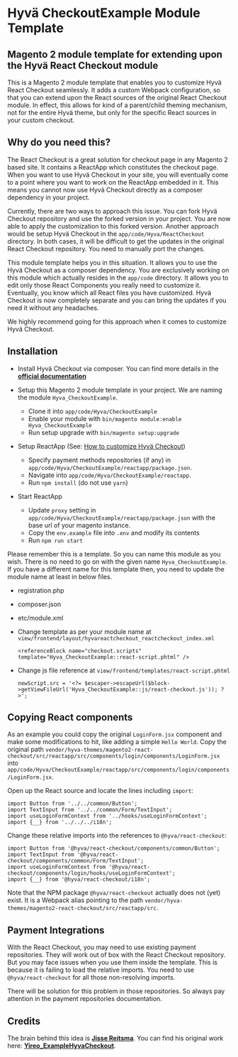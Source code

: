 # Hyvä CheckoutExample Module Template
## Magento 2 module template for extending upon the Hyvä React Checkout module

This is a Magento 2 module template that enables you to customize Hyvä React Checkout seamlessly. It adds a custom Webpack configuration, so that you can extend upon the React sources of the original React Checkout module. In effect, this allows for kind of a parent/child theming mechanism, not for the entire Hyvä theme, but only for the specific React sources in your custom checkout.

## Why do you need this?

The React Checkout is a great solution for checkout page in any Magento 2 based site. It contains a ReactApp which constitutes the checkout page. When you want to use Hyvä Checkout in your site, you will eventually come to a point where you want to work on the ReactApp embedded in it. This means you cannot now use Hyvä Checkout directly as a composer dependency in your project.

Currently, there are two ways to approach this issue. You can fork Hyvä Checkout repository and use the forked version in your project. You are now able to apply the customization to this forked version. Another approach would be setup Hyvä Checkout in the `app/code/Hyva/ReactCheckout` directory. In both cases, it will be difficult to get the updates in the original React Checkout repository. You need to manually port the changes.

This module template helps you in this situation. It allows you to use the Hyvä Checkout as a composer dependency. You are exclusively working on this module which actually resides in the `app/code` directory. It allows you to edit only those React Components you really need to customize it. Eventually, you know which all React files you have customized. Hyvä Checkout is now completely separate and you can bring the updates if you need it without any headaches.

We highly recommend going for this approach when it comes to customize Hyvä Checkout.

## Installation
- Install Hyvä Checkout via composer. You can find more details in the [**official documentation**](https://hyva-themes.github.io/magento2-react-checkout/installation/)
- Setup this Magento 2 module template in your project. We are naming the module `Hyva_CheckoutExample`.
    - Clone it into `app/code/Hyva/CheckoutExample`
    - Enable your module with `bin/magento module:enable Hyva_CheckoutExample`
    - Run setup upgrade with `bin/magento setup:upgrade`

- Setup ReactApp (See: [How to customize Hyvä Checkout](https://hyva-themes.github.io/magento2-react-checkout/customize/))
    - Specify payment methods repositories (if any) in `app/code/Hyva/CheckoutExample/reactapp/package.json`.
    - Navigate into `app/code/Hyva/CheckoutExample/reactapp`.
    - Run `npm install` (do not use `yarn`)

- Start ReactApp
    - Update `proxy` setting in `app/code/Hyva/CheckoutExample/reactapp/package.json` with the base url of your magento instance.
    - Copy the `env.example` file into `.env` and modify its contents
    - Run `npm run start`

Please remember this is a template. So you can name this module as you wish. There is no need to go on with the given name `Hyva_CheckoutExample`. If you have a different name for this template then, you need to update the module name at least in below files.

- registration.php
- composer.json
- etc/module.xml
- Change template as per your module name at `view/frontend/layout/hyvareactcheckout_reactcheckout_index.xml`

    ```
    <referenceBlock name="checkout.scripts" template="Hyva_CheckoutExample::react-script.phtml" />
    ```
- Change js file reference at `view/frontend/templates/react-script.phtml`

    ```
    newScript.src = '<?= $escaper->escapeUrl($block->getViewFileUrl('Hyva_CheckoutExample::js/react-checkout.js')); ?>';
    ```

## Copying React components
As an example you could copy the original `LoginForm.jsx` component and make some modifications to hit, like adding a simple `Hello World`. Copy the original path `vendor/hyva-themes/magento2-react-checkout/src/reactapp/src/components/login/components/LoginForm.jsx` into `app/code/Hyva/CheckoutExample/reactapp/src/components/login/components/LoginForm.jsx`.

Open up the React source and locate the lines including `import`:

```react
import Button from '../../common/Button';
import TextInput from '../../common/Form/TextInput';
import useLoginFormContext from '../hooks/useLoginFormContext';
import {__} from '../../../i18n';
```

Change these relative imports into the references to `@hyva/react-checkout`:

```react
import Button from '@hyva/react-checkout/components/common/Button';
import TextInput from '@hyva/react-checkout/components/common/Form/TextInput';
import useLoginFormContext from '@hyva/react-checkout/components/login/hooks/useLoginFormContext';
import {__} from '@hyva/react-checkout/i18n';
```

Note that the NPM package `@hyva/react-checkout` actually does not (yet) exist. It is a Webpack alias pointing to
the path `vendor/hyva-themes/magento2-react-checkout/src/reactapp/src`.

## Payment Integrations
With the React Checkout, you may need to use existing payment repositories. They will work out of box with the React Checkout
repository. But you may face issues when you use them inside the template. This is because it is failing to load the
relative imports. You need to use `@hyva/react-checkout` for all those non-resolving imports.

There will be solution for this problem in those repositories. So always pay attention in the payment repositories documentation.

## Credits
The brain behind this idea is [**Jisse Reitsma**](https://github.com/jissereitsma). You can find his original work here: [**Yireo_ExampleHyvaCheckout**](https://github.com/yireo-training/Yireo_ExampleHyvaCheckout).
